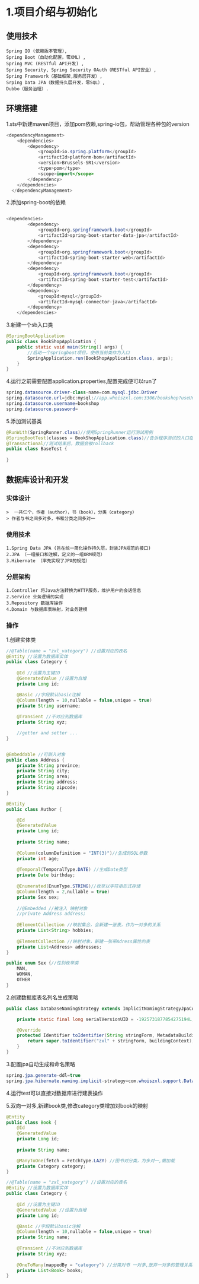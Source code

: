 # 1.项目介绍与初始化







## 使用技术

	Spring IO (依赖版本管理),
	Spring Boot（自动化配置，零XML）,
	Spring MVC (RESTful API开发) ,
	Spring Security, Spring Security OAuth（RESTful API安全）,
	Spring Framework（基础框架,服务层开发）,
	Srping Data JPA（数据持久层开发，零SQL）,
	Dubbo（服务治理）.

## 环境搭建
1.sts中新建maven项目，添加pom依赖,spring-io包，帮助管理各种包的version
```java
<dependencyManagement>
  	<dependencies>
  		<dependency>
  			<groupId>io.spring.platform</groupId>
  			<artifactId>platform-bom</artifactId>
  			<version>Brussels-SR1</version>
  			<type>pom</type>
  			<scope>import</scope>
  		</dependency>
  	</dependencies>
  </dependencyManagement>	
```
2.添加spring-boot的依赖
```java

<dependencies>
		<dependency>
			<groupId>org.springframework.boot</groupId>
			<artifactId>spring-boot-starter-data-jpa</artifactId>
		</dependency>
		<dependency>
			<groupId>org.springframework.boot</groupId>
			<artifactId>spring-boot-starter-web</artifactId>
		</dependency>
		<dependency>
			<groupId>org.springframework.boot</groupId>
			<artifactId>spring-boot-starter-test</artifactId>
		</dependency>
		<dependency>
			<groupId>mysql</groupId>
			<artifactId>mysql-connector-java</artifactId>
		</dependency>
	</dependencies>

```
3.新建一个sb入口类
```java
@SpringBootApplication
public class BookShopApplication {
	public static void main(String[] args) {
		//启动一个springboot项目，使用当前类作为入口
		SpringApplication.run(BookShopApplication.class, args);
	}
}
```

4.运行之前需要配置application.properties,配置完成便可以run了
```java
spring.datasource.driver-class-name=com.mysql.jdbc.Driver
spring.datasource.url=jdbc:mysql://app.whoiszxl.com:3306/bookshop?useUnicode=yes&charaterEncoding=UTF-8&useSSL=false
spring.datasource.username=bookshop
spring.datasource.password=
```

5.添加测试基类
```java
@RunWith(SpringRunner.class)//使用SpringRunner运行测试用例
@SpringBootTest(classes = BookShopApplication.class)//告诉程序测试的入口在哪
@Transactional//测试结束后，数据会被rollback
public class BaseTest {
	
}
```

## 数据库设计和开发

### 实体设计
	>  一共仨个，作者（author），书（book），分类（category）
	> 作者与书之间多对多，书和分类之间多对一

### 使用技术

	1.Spring Data JPA (旨在统一简化操作持久层，封装JPA规范的接口)
	2.JPA （一组接口和注解，定义的一组ORM规范）
	3.Hibernate （率先实现了JPA的规范）

### 分层架构
	1.Controller 将Java方法转换为HTTP服务，维护用户的会话信息
	2.Service 业务逻辑的实现
	3.Repository 数据库操作
	4.Domain 与数据库表映射，对业务建模

### 操作
1.创建实体类
```java
//@Table(name = "zxl_vategory") //设置对应的表名
@Entity //设置为数据库实体
public class Category {
	
	@Id //设置为主键ID
	@GeneratedValue //设置为自增
	private Long id;

	@Basic //字段默认basic注解
	@Column(length = 10,nullable = false,unique = true)
	private String username;
	
	@Transient //不对应到数据库
	private String xyz;

	//getter and setter ...
}


@Embeddable //可嵌入对象
public class Address {
	private String province;
	private String city;
	private String area;
	private String address;	
	private String zipcode;
}

@Entity
public class Author {

	@Id
	@GeneratedValue
	private Long id;
	
	private String name;
	
	@Column(columnDefinition = "INT(3)")//生成的SQL参数
	private int age;
	
	@Temporal(TemporalType.DATE) //生成Date类型
	private Date birthday;
	
	@Enumerated(EnumType.STRING)//枚举以字符串形式存储
	@Column(length = 2,nullable = true)
	private Sex sex;
	
	//@Embedded //被注入 映射对象
	//private Address address;
	
	@ElementCollection //映射集合，会新建一张表，作为一对多的关系
	private List<String> hobbies;
	
	@ElementCollection //映射对象，新建一张带Adress属性的表
	private List<Address> addresses;
}

public enum Sex {//性别枚举类
	MAN,
	WOMAN,
	OTHER
}
```
2.创建数据库表名列名生成策略
```java
public class DatabaseNamingStrategy extends ImplicitNamingStrategyJpaCompliantImpl{

	private static final long serialVersionUID = -1925731877854275194L;

	@Override
	protected Identifier toIdentifier(String stringForm, MetadataBuildingContext buildingContext) {
		return super.toIdentifier("zxl" + stringForm, buildingContext);
	}
}
```

3.配置jpa自动生成和命名策略
```java
spring.jpa.generate-ddl=true
spring.jpa.hibernate.naming.implicit-strategy=com.whoiszxl.support.DatabaseNamingStrategy
```

4.运行test可以直接对数据库进行建表操作

5.双向一对多,新建book类,修改category类增加对book的映射
```java
@Entity
public class Book {
	@Id
	@GeneratedValue
	private Long id;
	
	private String name;

	@ManyToOne(fetch = FetchType.LAZY) //图书对分类，为多对一,懒加载
	private Category category;
}

//@Table(name = "zxl_vategory") //设置对应的表名
@Entity //设置为数据库实体
public class Category {
	
	@Id //设置为主键ID
	@GeneratedValue //设置为自增
	private Long id;

	@Basic //字段默认basic注解
	@Column(length = 10,nullable = false,unique = true)
	private String name;
	
	@Transient //不对应到数据库
	private String xyz;
	
	@OneToMany(mappedBy = "category") //分类对书 一对多,放弃一对多的管理关系
	private List<Book> books;
}
```
